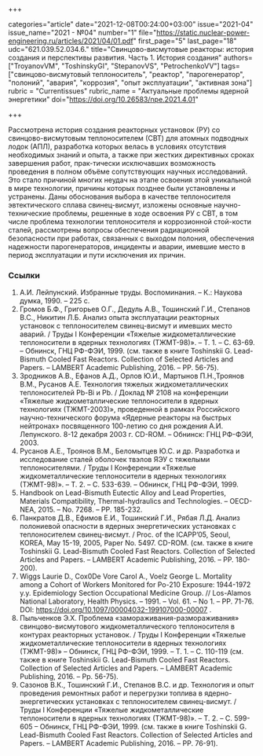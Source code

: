 +++

categories="article"
date="2021-12-08T00:24:00+03:00"
issue="2021-04"
issue_name="2021 - №04"
number="1"
file="https://static.nuclear-power-engineering.ru/articles/2021/04/01.pdf"
first_page="5"
last_page="18"
udc="621.039.52.034.6."
title="Свинцово-висмутовые реакторы: история создания и перспективы развития. Часть 1. История создания"
authors=["TroyanovVM", "ToshinskyGI", "StepanovVS", "PetrochenkoVV"]
tags=["свинцово-висмутовый теплоноситель", "реактор", "парогенератор", "полоний", "авария", "коррозия", "опыт эксплуатации", "активная зона"]
rubric = "Сurrentissues"
rubric_name = "Актуальные проблемы ядерной энергетики"
doi="https://doi.org/10.26583/npe.2021.4.01"

+++

Рассмотрена история создания реакторных установок (РУ) со свинцово-висмутовым теплоносителем (СВТ) для атомных подводных лодок (АПЛ), разработка которых велась в условиях отсутствия необходимых знаний и опыта, а также при жестких директивных сроках завершения работ, прак-тически исключавших возможность проведения в полном объёме сопутствующих научных исследований. Это стало причиной многих неудач на этапе освоения этой уникальной в мире технологии, причины которых позднее были установлены и устранены. Даны обоснования выбора в качестве теплоносителя эвтектического сплава свинец-висмут, изложены основные научно-технические проблемы, решенные в ходе освоения РУ с СВТ, в том числе проблема технологии теплоносителя и коррозионной стой-кости сталей, рассмотрены вопросы обеспечения радиационной безопасности при работах, связанных с выходом полония, обеспечения надежности парогенераторов, инциденты и аварии, имевшие место в период эксплуатации и пути исключения их причин.

### Ссылки

1. А.И. Лейпунский. Избранные труды. Воспоминания. – К.: Наукова думка, 1990. – 225 с.
2. Громов Б.Ф., Григорьев О.Г., Дедуль А.В., Тошинский Г.И., Степанов В.С., Никитин Л.Б. Анализ опыта эксплуатации реакторных установок с теплоносителем свинец-висмут и имевших место аварий. / Труды I Конференции «Тяжелые жидкометаллические теплоносители в ядерных технологиях (ТЖМТ-98)». – Т. 1. – С. 63-69. – Обнинск, ГНЦ РФ-ФЭИ, 1999. (см. также в книге Toshinskii G. Lead-Bismuth Cooled Fast Reactors. Collection of Selected Articles and Papers. – LAMBERT Academic Publishing, 2016. – PP. 56-75).
3. Зродников А.В., Ефанов А.Д., Орлов Ю.И., Мартынов П.Н.,Троянов В.М., Русанов А.Е. Технология тяжелых жидкометаллических теплоносителей Pb-Bi и Pb. / Доклад № 2108 на конференции «Тяжелые жидкометаллические теплоносители в ядерных технологиях (ТЖМТ-2003)», проведенной в рамках Российского научно-технического форума «Ядерные реакторы на быстрых нейтронах» посвященного 100-летию со дня рождения А.И. Лепунского. 8-12 декабря 2003 г. CD-ROM. – Обнинск: ГНЦ РФ-ФЭИ, 2003.
4. Русанов А.Е., Троянов В.М., Беломытцев Ю.С. и др. Разработка и исследование сталей оболочек твэлов ЯЭУ с тяжелыми теплоносителями. / Труды I Конференции «Тяжелые жидкометаллические теплоносители в ядерных технологиях (ТЖМТ-98)». – Т. 2. – С. 533-639. – Обнинск, ГНЦ РФ-ФЭИ, 1999.
5. Handbook on Lead-Bismuth Eutectic Alloy and Lead Properties, Materials Compatibility, Thermal-hydraulics and Technologies. – OECD-NEA, 2015. – No. 7268. – PP. 185-232.
6. Панкратов Д.В., Ефимов Е.И., Тошинский Г.И., Рябая Л.Д. Анализ полониевой опасности в ядерных энергетических установках с теплоносителем свинец-висмут. / Proc. of the ICAPP’05, Seoul, KOREA, May 15-19, 2005, Paper No. 5497. CD-ROM. (см. также в книге Toshinskii G. Lead-Bismuth Cooled Fast Reactors. Collection of Selected Articles and Papers. – LAMBERT Academic Publishing, 2016. – PP. 180-200).
7. Wiggs Laurie D., Cox0De Vore Carol A., Voelz George L. Mortality among a Cohort of Workers Monitored for Po-210 Exposure: 1944-1972 y.y. Epidemiology Section Occupational Medicine Group. // Los-Alamos National Laboratory, Health Physics. – 1991. – Vol. 61. – No 1. – PP. 71-76. DOI: https://doi.org/10.1097/00004032-199107000-00007 .
8. Пыльченков Э.Х. Проблема «замораживания-размораживания» свинцово-висмутового жидкометаллического теплоносителя в контурах реакторных установок. / Труды I Конференции «Тяжелые жидкометаллические теплоносители в ядерных технологиях (ТЖМТ-98)» – Обнинск, ГНЦ РФ-ФЭИ, 1999. – Т. 1. – С. 110-119 (см. также в книге Toshinskii G. Lead-Bismuth Cooled Fast Reactors. Collection of Selected Articles and Papers. – LAMBERT Academic Publishing, 2016. – Pp. 56-75).
9. Сазонов В.К., Тошинский Г.И., Степанов В.С. и др. Технология и опыт проведения ремонтных работ и перегрузки топлива в ядерно-энергетических установках с теплоносителем свинец-висмут. / Труды I Конференции «Тяжелые жидкометаллические теплоносители в ядерных технологиях (ТЖМТ-98)». – Т. 2. – С. 599-605 – Обнинск, ГНЦ РФ-ФЭИ, 1999. (см. также в книге Toshinskii G. Lead-Bismuth Cooled Fast Reactors. Collection of Selected Articles and Papers. – LAMBERT Academic Publishing, 2016. – PP. 76-91).
